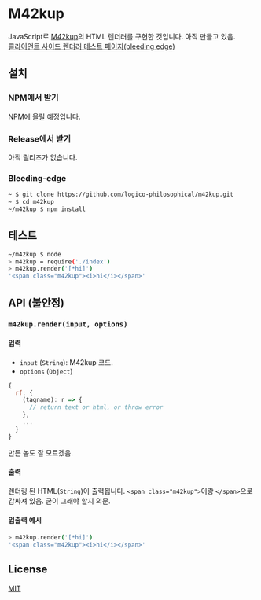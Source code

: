 # M42kup

JavaScript로 [M42kup](https://github.com/logico-philosophical/m42kup/wiki)의 HTML 렌더러를 구현한 것입니다. 아직 만들고 있음.  
[클라이언트 사이드 렌더러 테스트 페이지(bleeding edge)](https://logico-philosophical.github.io/m42kup/tests/client.html)

## 설치

### NPM에서 받기

NPM에 올릴 예정입니다.

### Release에서 받기

아직 릴리즈가 없습니다.

### Bleeding-edge

```bash
~ $ git clone https://github.com/logico-philosophical/m42kup.git
~ $ cd m42kup
~/m42kup $ npm install
```

## 테스트
```bash
~/m42kup $ node
> m42kup = require('./index')
> m42kup.render('[*hi]')
'<span class="m42kup"><i>hi</i></span>'
```

## API (불안정)

### `m42kup.render(input, options)`

#### 입력
* `input` (`String`): M42kup 코드.
* `options` (`Object`)
```js
{
  rf: {
    (tagname): r => {
      // return text or html, or throw error
    },
    ...
  }
}
```

만든 놈도 잘 모르겠음.

#### 출력
렌더링 된 HTML(`String`)이 출력됩니다. `<span class="m42kup">`이랑 `</span>`으로 감싸져 있음. 굳이 그래야 할지 의문.

#### 입출력 예시
```bash
> m42kup.render('[*hi]')
'<span class="m42kup"><i>hi</i></span>'
```

## License
[MIT](LICENSE)

